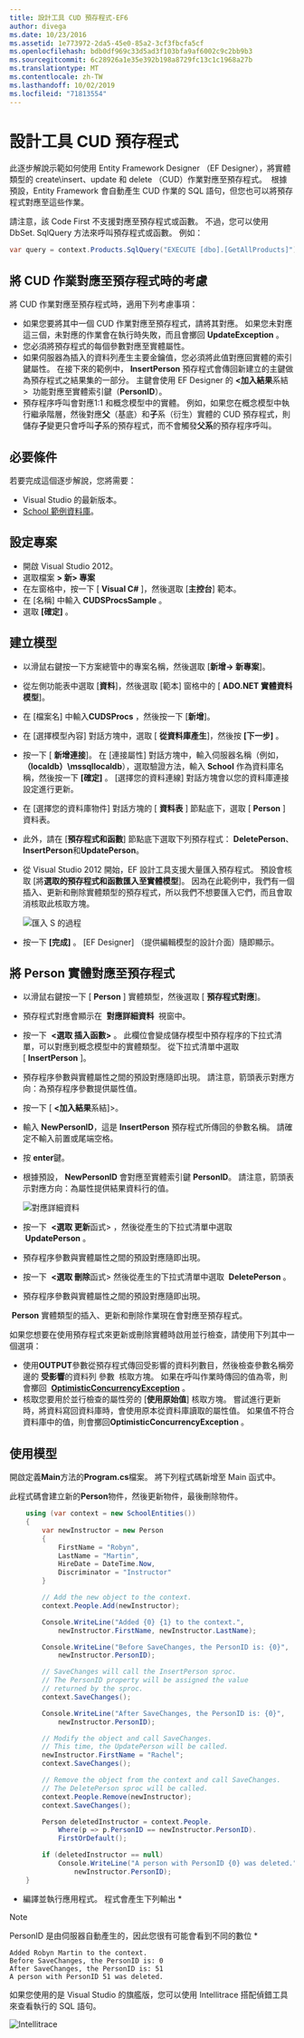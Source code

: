 ```yaml
---
title: 設計工具 CUD 預存程式-EF6
author: divega
ms.date: 10/23/2016
ms.assetid: 1e773972-2da5-45e0-85a2-3cf3fbcfa5cf
ms.openlocfilehash: bdb0df969c33d5ad3f103bfa9af6002c9c2bb9b3
ms.sourcegitcommit: 6c28926a1e35e392b198a8729fc13c1c1968a27b
ms.translationtype: MT
ms.contentlocale: zh-TW
ms.lasthandoff: 10/02/2019
ms.locfileid: "71813554"
---
```

# <a name="designer-cud-stored-procedures"></a>設計工具 CUD 預存程式

此逐步解說示範如何使用 Entity Framework Designer （EF Designer），將實體類型的 create\\insert、update 和 delete （CUD）作業對應至預存程式。  根據預設，Entity Framework 會自動產生 CUD 作業的 SQL 語句，但您也可以將預存程式對應至這些作業。  

請注意，該 Code First 不支援對應至預存程式或函數。 不過，您可以使用 DbSet. SqlQuery 方法來呼叫預存程式或函數。 例如：

``` csharp
var query = context.Products.SqlQuery("EXECUTE [dbo].[GetAllProducts]");
```

## <a name="considerations-when-mapping-the-cud-operations-to-stored-procedures"></a>將 CUD 作業對應至預存程式時的考慮

將 CUD 作業對應至預存程式時，適用下列考慮事項：

- 如果您要將其中一個 CUD 作業對應至預存程式，請將其對應。 如果您未對應這三個，未對應的作業會在執行時失敗，而且會擲回 **UpdateException** 。
- 您必須將預存程式的每個參數對應至實體屬性。
- 如果伺服器為插入的資料列產生主要金鑰值，您必須將此值對應回實體的索引鍵屬性。 在接下來的範例中， **InsertPerson** 預存程式會傳回新建立的主鍵做為預存程式之結果集的一部分。 主鍵會使用 EF Designer 的 **&lt;加入結果**系結&gt;  功能對應至實體索引鍵（**PersonID**）。
- 預存程序呼叫會對應1:1 和概念模型中的實體。 例如，如果您在概念模型中執行繼承階層，然後對應**父**（基底）和**子**系（衍生）實體的 CUD 預存程式，則儲存**子**變更只會呼叫**子**系的預存程式，而不會觸發**父系**的預存程序呼叫。

## <a name="prerequisites"></a>必要條件

若要完成這個逐步解說，您將需要：

- Visual Studio 的最新版本。
- [School 範例資料庫](~/ef6/resources/school-database.md)。

## <a name="set-up-the-project"></a>設定專案

- 開啟 Visual Studio 2012。
- 選取檔案 **&gt; 新&gt; 專案**
- 在左窗格中，按一下 [ **Visual C\#** ]，然後選取 [**主控台**] 範本。
- 在 [名稱] 中輸入 **CUDSProcsSample** 。
- 選取 **[確定]** 。

## <a name="create-a-model"></a>建立模型

- 以滑鼠右鍵按一下方案總管中的專案名稱，然後選取 [**新增-&gt; 新專案**]。
- 從左側功能表中選取 [**資料**]，然後選取 [範本] 窗格中的 [ **ADO.NET 實體資料模型**]。
- 在 [檔案名] 中輸入**CUDSProcs** ，然後按一下 [**新增**]。
- 在 [選擇模型內容] 對話方塊中，選取 [ **從資料庫產生**]，然後按 **[下一步]** 。
- 按一下 [ **新增連接**]。 在 [連接屬性] 對話方塊中，輸入伺服器名稱（例如， **（localdb）\\mssqllocaldb**），選取驗證方法，輸入 **School** 作為資料庫名稱，然後按一下 **[確定]** 。
    [選擇您的資料連線] 對話方塊會以您的資料庫連接設定進行更新。
- 在 [選擇您的資料庫物件] 對話方塊的 [ **資料表** ] 節點底下，選取 [ **Person** ] 資料表。
- 此外，請在 [**預存程式和函數**] 節點底下選取下列預存程式： **DeletePerson**、 **InsertPerson**和**UpdatePerson**。
- 從 Visual Studio 2012 開始，EF 設計工具支援大量匯入預存程式。 預設會核取 [將**選取的預存程式和函數匯入至實體模型**]。 因為在此範例中，我們有一個插入、更新和刪除實體類型的預存程式，所以我們不想要匯入它們，而且會取消核取此核取方塊。

    ![匯入 S 的過程](~/ef6/media/importsprocs.jpg)

- 按一下 **[完成]** 。
    [EF Designer] （提供編輯模型的設計介面）隨即顯示。

## <a name="map-the-person-entity-to-stored-procedures"></a>將 Person 實體對應至預存程式

- 以滑鼠右鍵按一下 [ **Person** ] 實體類型，然後選取 [ **預存程式對應**]。
- 預存程式對應會顯示在  **對應詳細資料**  視窗中。
- 按一下  **&lt;選取 插入函數&gt;** 。
    此欄位會變成儲存模型中預存程序的下拉式清單，可以對應到概念模型中的實體類型。
    從下拉式清單中選取 [ **InsertPerson** ]。
- 預存程序參數與實體屬性之間的預設對應隨即出現。 請注意，箭頭表示對應方向：為預存程序參數提供屬性值。
- 按一下 [ **&lt;加入結果**系結]&gt;。
- 輸入 **NewPersonID**，這是 **InsertPerson** 預存程式所傳回的參數名稱。 請確定不輸入前置或尾端空格。
- 按 **enter**鍵。
- 根據預設， **NewPersonID** 會對應至實體索引鍵 **PersonID**。 請注意，箭頭表示對應方向：為屬性提供結果資料行的值。

    ![對應詳細資料](~/ef6/media/mappingdetails.png)

- 按一下  **&lt;選取 更新**函式&gt; ，然後從產生的下拉式清單中選取  **UpdatePerson** 。
- 預存程序參數與實體屬性之間的預設對應隨即出現。
- 按一下  **&lt;選取 刪除**函式&gt; 然後從產生的下拉式清單中選取  **DeletePerson** 。
- 預存程序參數與實體屬性之間的預設對應隨即出現。

 **Person** 實體類型的插入、更新和刪除作業現在會對應至預存程式。

如果您想要在使用預存程式來更新或刪除實體時啟用並行檢查，請使用下列其中一個選項：

- 使用**OUTPUT**參數從預存程式傳回受影響的資料列數目，然後檢查參數名稱旁邊的 **受影響**的資料列 參數  核取方塊。 如果在呼叫作業時傳回的值為零，則會擲回  [**OptimisticConcurrencyException**](https://msdn.microsoft.com/library/system.data.optimisticconcurrencyexception.aspx) 。
- 核取您要用於並行檢查的屬性旁的 [**使用原始值**] 核取方塊。 嘗試進行更新時，將資料寫回資料庫時，會使用原本從資料庫讀取的屬性值。 如果值不符合資料庫中的值，則會擲回**OptimisticConcurrencyException** 。

## <a name="use-the-model"></a>使用模型

開啟定義**Main**方法的**Program.cs**檔案。 將下列程式碼新增至 Main 函式中。

此程式碼會建立新的**Person**物件，然後更新物件，最後刪除物件。

``` csharp
    using (var context = new SchoolEntities())
    {
        var newInstructor = new Person
        {
            FirstName = "Robyn",
            LastName = "Martin",
            HireDate = DateTime.Now,
            Discriminator = "Instructor"
        }

        // Add the new object to the context.
        context.People.Add(newInstructor);

        Console.WriteLine("Added {0} {1} to the context.",
            newInstructor.FirstName, newInstructor.LastName);

        Console.WriteLine("Before SaveChanges, the PersonID is: {0}",
            newInstructor.PersonID);

        // SaveChanges will call the InsertPerson sproc.  
        // The PersonID property will be assigned the value
        // returned by the sproc.
        context.SaveChanges();

        Console.WriteLine("After SaveChanges, the PersonID is: {0}",
            newInstructor.PersonID);

        // Modify the object and call SaveChanges.
        // This time, the UpdatePerson will be called.
        newInstructor.FirstName = "Rachel";
        context.SaveChanges();

        // Remove the object from the context and call SaveChanges.
        // The DeletePerson sproc will be called.
        context.People.Remove(newInstructor);
        context.SaveChanges();

        Person deletedInstructor = context.People.
            Where(p => p.PersonID == newInstructor.PersonID).
            FirstOrDefault();

        if (deletedInstructor == null)
            Console.WriteLine("A person with PersonID {0} was deleted.",
                newInstructor.PersonID);
    }
```

- 編譯並執行應用程式。 程式會產生下列輸出 *

> [!NOTE]
> PersonID 是由伺服器自動產生的，因此您很有可能會看到不同的數位 *

``` Output
Added Robyn Martin to the context.
Before SaveChanges, the PersonID is: 0
After SaveChanges, the PersonID is: 51
A person with PersonID 51 was deleted.
```

如果您使用的是 Visual Studio 的旗艦版，您可以使用 Intellitrace 搭配偵錯工具來查看執行的 SQL 語句。

![Intellitrace](~/ef6/media/intellitrace.png)
